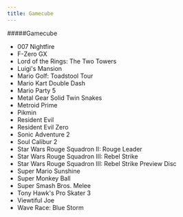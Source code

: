 ```yaml
---
title: Gamecube
---
```


#####Gamecube

- 007 Nightfire
- F-Zero GX
- Lord of the Rings: The Two Towers
- Luigi's Mansion
- Mario Golf: Toadstool Tour
- Mario Kart Double Dash
- Mario Party 5
- Metal Gear Solid Twin Snakes
- Metroid Prime
- Pikmin
- Resident Evil
- Resident Evil Zero
- Sonic Adventure 2
- Soul Calibur 2
- Star Wars Rouge Squadron II: Rouge Leader
- Star Wars Rouge Squadron III: Rebel Strike
- Star Wars Rouge Squadron III: Rebel Strike Preview Disc
- Super Mario Sunshine
- Super Monkey Ball
- Super Smash Bros. Melee
- Tony Hawk's Pro Skater 3
- Viewtiful Joe
- Wave Race: Blue Storm
